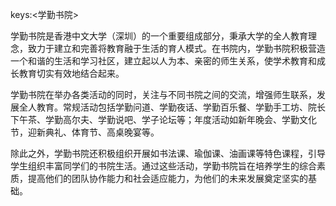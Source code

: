 keys:<学勤书院>


学勤书院是香港中文大学（深圳）的一个重要组成部分，秉承大学的全人教育理念，致力于建立和完善将教育融于生活的育人模式。在书院内，学勤书院积极营造一个和谐的生活和学习社区，建立起以人为本、亲密的师生关系，使学术教育和成长教育切实有效地结合起来。

学勤书院在举办各类活动的同时，关注与不同书院之间的交流，增强师生联系，发展全人教育。常规活动包括学勤问道、学勤夜话、学勤百乐餐、学勤手工坊、院长下午茶、学勤高尔夫、学勤说吧、学子论坛等；年度活动如新年晚会、学勤文化节，迎新典礼、体育节、高桌晚宴等。

除此之外，学勤书院还积极组织开展如书法课、瑜伽课、油画课等特色课程，引导学生组织丰富同学们的书院生活。通过这些活动，学勤书院旨在培养学生的综合素质，提高他们的团队协作能力和社会适应能力，为他们的未来发展奠定坚实的基础。